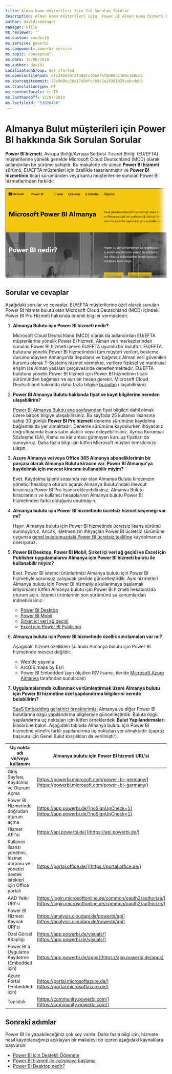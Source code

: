 ```yaml
---
title: Alman kamu müşterileri için Sık Sorulan Sorular
description: Alman kamu müşterileri için, Power BI Alman kamu hizmeti hakkında sık sorulan soruların cevapları
author: davidiseminger
manager: kfile
ms.reviewer: ''
ms.custom: seodec18
ms.service: powerbi
ms.component: powerbi-service
ms.topic: conceptual
ms.date: 12/06/2018
ms.author: davidi
LocalizationGroup: Get started
ms.openlocfilehash: dfc240e50f2fa88fc40b5f6f8d80b1106c388cd5
ms.sourcegitcommit: 72c9d9ec26e17e94fccb9c5a24301028cebcdeb5
ms.translationtype: HT
ms.contentlocale: tr-TR
ms.lasthandoff: 12/07/2018
ms.locfileid: "53026466"
---
```

# <a name="frequently-asked-questions-for-power-bi-for-germany-cloud-customers"></a>Almanya Bulut müşterileri için Power BI hakkında Sık Sorulan Sorular
**Power BI hizmeti**, Avrupa Birliği/Avrupa Serbest Ticaret Birliği (EU/EFTA) müşterilerine yönelik genelde Microsoft Cloud Deutschland (MCD) olarak adlandırılan bir sürüme sahiptir. Bu makalede ele alınan **Power BI hizmeti** sürümü, EU/EFTA müşterileri için özellikle tasarlanmıştır ve **Power BI hizmetinin** ticari sürümünden veya kamu müşterilerine sunulan Power BI hizmetlerinden farklıdır.

![](media/service-govde-faq/govde-faq_01.png)

## <a name="questions-and-answers"></a>Sorular ve cevaplar

Aşağıdaki sorular ve cevaplar, EU/EFTA müşterilerine özel olarak sunulan Power BI hizmet bulutu olan Microsoft Cloud Deutschland (MCD) içindeki Power BI Pro Hizmeti hakkında önemli bilgiler vermektedir.

1. **Almanya Bulutu için Power BI hizmeti nedir?**
   
   Microsoft Cloud Deutschland (MCD) olarak da adlandırılan EU/EFTA müşterilerine yönelik Power BI hizmeti, Alman veri merkezlerinden sunulan Power BI hizmeti içeren EU/EFTA uyumlu bir buluttur. EU/EFTA bulutuna yönelik Power BI hizmetindeki tüm müşteri verileri, bekleme durumundayken Almanya'da depolanır ve bağımsız Alman veri güvenilen kurumu olarak T-Systems hizmet vermekte, verilere fiziksel ve mantıksal erişim ise Alman yasaları çerçevesinde denetlenmektedir. EU/EFTA bulutuna yönelik Power BI hizmeti için Power BI hizmetinin ticari sürümünden bağımsız ve ayrı bir hesap gerekir. Microsoft Cloud Deutschland hakkında daha fazla bilgiye [buradan](https://www.microsoft.com/trustcenter/cloudservices/nationalcloud) ulaşabilirsiniz.
2. **Power BI Almanya Bulutu hakkında fiyat ve kayıt bilgilerine nereden ulaşabilirim?**
   
   [Power BI Almanya Bulutu ana sayfasından](https://powerbi.microsoft.com/power-bi-germany/) fiyat bilgileri dahil olmak üzere birçok bilgiye ulaşabilirsiniz. Bu sayfada 25 kullanıcı lisansına sahip 30 günlük **Power BI Pro hizmeti** deneme sürümüne kaydolma bağlantısı da yer almaktadır. Deneme sürümüne kaydolurken ihtiyacınız doğrultusunda lisans satın alabilir veya ekleyebilirsiniz. Ayrıca Kurumsal Sözleşme (EA), Kamu ve kâr amacı gütmeyen kuruluş fiyatları da sunuyoruz. Daha fazla bilgi için lütfen Microsoft müşteri temsilcinize ulaşın.
3. **Azure Almanya ve/veya Office 365 Almanya aboneliklerimin bir parçası olarak Almanya Bulutu kiracım var. Power BI Almanya'ya kaydolmak için mevcut kiracımı kullanabilir miyim?**
   
   Evet. Kaydolma işlemi sırasında var olan Almanya Bulutu kiracınızın yönetici hesabıyla oturum açarak Almanya Bulutu'ndaki mevcut kiracınıza Power BI Pro lisansı ekleyebilirsiniz. Almanya Bulutu kiracılarının ve kullanıcı hesaplarının Almanya bulutu Power BI hizmetinden farklı olduğunu unutmayın.
4. **Almanya bulutu için Power BI hizmetinde ücretsiz hizmet seçeneği var mı?**
   
   Hayır. Almanya bulutu için Power BI hizmetinde ücretsiz lisans sürümü sunmuyoruz. Ancak, işletmenizin ihtiyaçları Power BI ücretsiz sürümüne uygunsa [genel bulutumuzdaki Power BI ücretsiz teklifine](https://powerbi.microsoft.com/get-started/) kaydolmanızı öneriyoruz.
5. **Power BI Desktop, Power BI Mobil, Şirket içi veri ağ geçidi ve Excel için Publisher uygulamalarını Almanya için Power BI hizmeti bulutu ile kullanabilir miyim?**
   
   Evet. Power BI istemci ürünlerimizi Almanya bulutu için Power BI hizmetiyle sorunsuz çalışacak şekilde güncelleştirdik. Aynı hizmetleri Almanya bulutu için Power BI hizmetiyle kullanmaya başlamak istiyorsanız lütfen Almanya bulutu için Power BI hizmeti hesabınızda oturum açın. İstemci ürünlerinin son sürümünü şu konumlardan indirebilirsiniz:
   
   * [Power BI Desktop](https://powerbi.microsoft.com/desktop/)
   * [Power BI Mobil](https://powerbi.microsoft.com/mobile/)
   * [Şirket içi veri ağ geçidi](https://powerbi.microsoft.com/gateway/)
   * [Excel için Power BI Publisher](https://powerbi.microsoft.com/excel-dashboard-publisher/)
6. **Almanya bulutu için Power BI hizmetinde özellik sınırlamaları var mı?**
   
   Aşağıdaki hizmet özellikleri şu anda Almanya bulutu için Power BI hizmetinde mevcut değildir:
   
   * Web'de yayımla
   * ArcGIS maps by Esri
   * Power BI Embedded (ayrı ölçülen ISV lisansı, ileride [Microsoft Azure Almanya](https://azure.microsoft.com/overview/clouds/germany/) tarafından sunulacak)
7. **Uygulamalarımda kullanmak ve tümleştirmek üzere Almanya bulutu için Power BI hizmetine özel yapılandırma bilgilerini nerede bulabilirim?**
   
   [SaaS Embedding geliştirici örneklerimizi](https://github.com/Microsoft/PowerBI-Developer-Samples) Almanya ve diğer Power BI bulutlarına özgü yapılandırma bilgileriyle güncelleştirdik. Buluta özgü yapılandırma uç noktaları için lütfen örneklerdeki **Bulut Yapılandırmaları** klasörüne bakın. Aşağıdaki tabloda Almanya bulutu için Power BI hizmetine yönelik farklı yapılandırma uç noktaları yer almaktadır (çapraz başvuru için Genel Bulut karşılıkları da verilmiştir).

| **Uç nokta adı ve/veya kullanımı** | **Almanya bulutu için Power BI hizmeti URL'si** | **Genel Buluttaki eşdeğer URL (çapraz başvuru için)** |
| --- | --- | --- |
| Giriş Sayfası, Kaydolma ve Oturum Açma |[https://powerbi.microsoft.com/power-bi-germany/](https://powerbi.microsoft.com/power-bi-germany/) |[https://powerbi.microsoft.com/](https://powerbi.microsoft.com/) |
| Power BI Hizmetinde doğrudan oturum açma |[https://app.powerbi.de/?noSignUpCheck=1](https://app.powerbi.de/?noSignUpCheck=1) |[https://app.powerbi.com/?noSignUpCheck=1](https://app.powerbi.com/?noSignUpCheck=1) |
| Hizmet API'si |[https://api.powerbi.de/](https://api.powerbi.de/) |[https://api.powerbi.com/](https://api.powerbi.com/) |
| Kullanıcı lisansı yönetimi, hizmet durumu ve yönetici destek istekleri için Office portalı |[https://portal.office.de/](https://portal.office.de/) |[https://portal.office.com/](https://portal.office.com/) |
| AAD Yetki URI'si |[https://login.microsoftonline.de/common/oauth2/authorize/](https://login.microsoftonline.de/common/oauth2/authorize/) |[https://login.microsoftonline.com/common/oauth2/authorize/](https://login.microsoftonline.com/common/oauth2/authorize/) |
| Power BI Hizmeti Kaynak URI'si |[https://analysis.cloudapi.de/powerbi/api](https://analysis.cloudapi.de/powerbi/api) |[https://analysis.windows.net/powerbi/api](https://analysis.windows.net/powerbi/api) |
| Özel Görsel Kitaplığı |[https://app.powerbi.de/visuals/](https://app.powerbi.de/visuals/) |[https://app.powerbi.com/visuals/](https://app.powerbi.com/visuals/) |
| Power BI'a Uygulama Kaydetme (Embedded için) |[https://app.powerbi.de/apps](https://app.powerbi.de/apps) |[https://app.powerbi.com/apps](https://app.powerbi.com/apps) |
| Azure Portal (Embedded için) |[https://portal.microsoftazure.de/](https://portal.microsoftazure.de/) |[https://portal.azure.com/](https://portal.azure.com/) |
| Topluluk |[https://community.powerbi.com/](https://community.powerbi.com/) |[https://community.powerbi.com/](https://community.powerbi.com/) |

## <a name="next-steps"></a>Sonraki adımlar
Power BI ile yapabileceğiniz çok şey vardır. Daha fazla bilgi için, hizmete nasıl kaydolacağınızı açıklayan bir makaleyi de içeren aşağıdaki kaynaklara başvurun:

* [Power BI için Destekli Öğrenme](guided-learning/gettingstarted.yml?tutorial-step=1)
* [Power BI hizmeti ile çalışmaya başlama](service-get-started.md)
* [Power BI Desktop nedir?](desktop-what-is-desktop.md)

